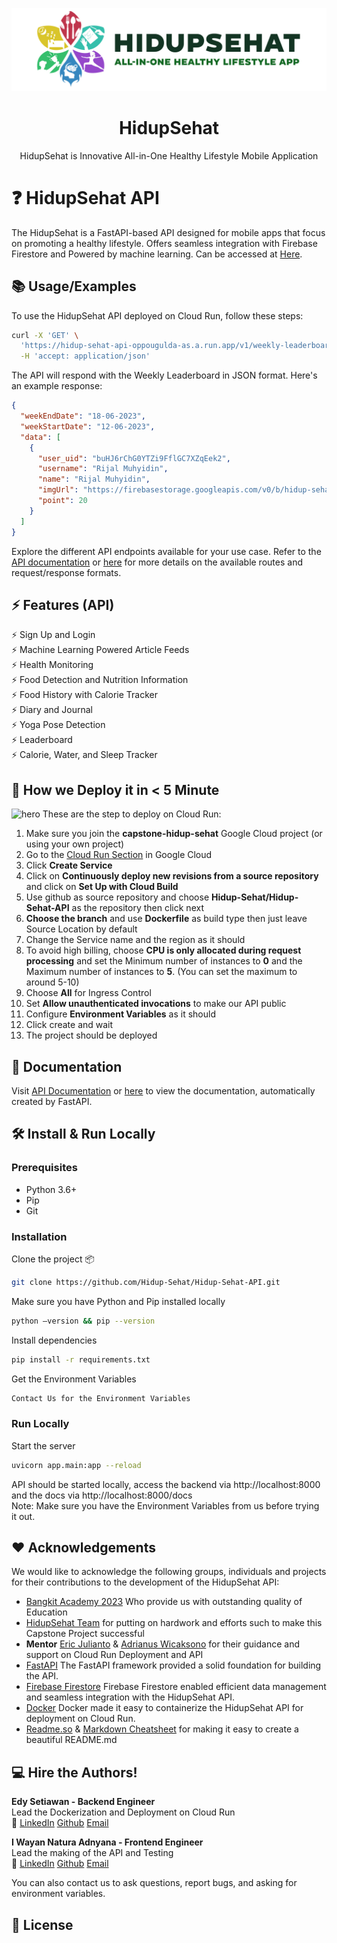 <p align="center">
  <img src="https://raw.githubusercontent.com/Hidup-Sehat/.github/main/profile/Horizontal%20Logo-whitebg.png" alt="Hidup Sehat Logo">
  <h1 align="center">HidupSehat</h1>
  <p align="center">HidupSehat is Innovative All-in-One Healthy Lifestyle Mobile Application</p>
</p>

# ❓ HidupSehat API

The HidupSehat is a FastAPI-based API designed for mobile apps that focus on promoting a healthy lifestyle. Offers seamless integration with Firebase Firestore and Powered by machine learning. Can be accessed at
[Here](https://hidup-sehat-api-oppougulda-as.a.run.app).

## 📚 Usage/Examples

To use the HidupSehat API deployed on Cloud Run, follow these steps:

```bash
curl -X 'GET' \
  'https://hidup-sehat-api-oppougulda-as.a.run.app/v1/weekly-leaderboard' \
  -H 'accept: application/json'
```

The API will respond with the Weekly Leaderboard in JSON format. Here's an example response:

```json
{
  "weekEndDate": "18-06-2023",
  "weekStartDate": "12-06-2023",
  "data": [
    {
      "user_uid": "buHJ6rChG0YTZi9FflGC7XZqEek2",
      "username": "Rijal Muhyidin",
      "name": "Rijal Muhyidin",
      "imgUrl": "https://firebasestorage.googleapis.com/v0/b/hidup-sehat-server.appspot.com/o/blank-profile.png?alt=media&token=416c3ef1-8c69-453c-b9c6-e35e390102b8&_gl=1*1z115oz*_ga*MjAzMzY5MDczOC4xNjg1MDM0NTY1*_ga_CW55HF8NVT*MTY4NjQxMTQyOC4yNC4xLjE2ODY0MTIyNjUuMC4wLjA.",
      "point": 20
    }
  ]
}
```

Explore the different API endpoints available for your use case. Refer to the [API documentation](https://hidup-sehat-api-oppougulda-as.a.run.app/docs) or [here](https://hidup-sehat-api-production.up.railway.app/docs) for more details on the available routes and request/response formats.

## ⚡ Features (API)

⚡ Sign Up and Login\
⚡ Machine Learning Powered Article Feeds\
⚡ Health Monitoring\
⚡ Food Detection and Nutrition Information\
⚡ Food History with Calorie Tracker\
⚡ Diary and Journal\
⚡ Yoga Pose Detection\
⚡ Leaderboard\
⚡ Calorie, Water, and Sleep Tracker

## 🚀 How we Deploy it in < 5 Minute

![hero](https://firebasestorage.googleapis.com/v0/b/hidup-sehat-server.appspot.com/o/cloudrun_deploy.png?alt=media&token=eb8efece-d119-48db-b948-a2a6517bf25a)
These are the step to deploy on Cloud Run:

1.  Make sure you join the **capstone-hidup-sehat** Google Cloud project (or using your own project)
2.  Go to the [Cloud Run Section](https://console.cloud.google.com/run) in Google Cloud
3.  Click **Create Service**
4.  Click on **Continuously deploy new revisions from a source repository** and click on **Set Up with Cloud Build**
5.  Use github as source repository and choose **Hidup-Sehat/Hidup-Sehat-API** as the repository then click next
6.  **Choose the branch** and use **Dockerfile** as build type then just leave Source Location by default
7.  Change the Service name and the region as it should
8.  To avoid high billing, choose **CPU is only allocated during request processing** and set the Minimum number of instances to **0** and the Maximum number of instances to **5**. (You can set the maximum to around 5-10)
9.  Choose **All** for Ingress Control
10. Set **Allow unauthenticated invocations** to make our API public
11. Configure **Environment Variables** as it should
12. Click create and wait
13. The project should be deployed

## 📖 Documentation

Visit [API Documentation](https://hidup-sehat-api-oppougulda-as.a.run.app/docs) or [here](https://hidup-sehat-api-production.up.railway.app/docs) to view the documentation, automatically created by FastAPI.

## 🛠️ Install & Run Locally

### Prerequisites

- Python 3.6+
- Pip
- Git

### Installation

Clone the project 📦

```bash
git clone https://github.com/Hidup-Sehat/Hidup-Sehat-API.git
```

Make sure you have Python and Pip installed locally

```bash
python –version && pip --version
```

Install dependencies

```bash
pip install -r requirements.txt
```

Get the Environment Variables

```bash
Contact Us for the Environment Variables
```

### Run Locally

Start the server

```bash
uvicorn app.main:app --reload
```

API should be started locally, access the backend via http://localhost:8000 and the docs via http://localhost:8000/docs \
Note: Make sure you have the Environment Variables from us before trying it out.

## ❤️ Acknowledgements

We would like to acknowledge the following groups, individuals and projects for their contributions to the development of the HidupSehat API:

- [Bangkit Academy 2023](https://grow.google/intl/id_id/bangkit/) Who provide us with outstanding quality of Education
- [HidupSehat Team](https://github.com/Hidup-Sehat#our-teams) for putting on hardwork and efforts such to make this Capstone Project successful
- **Mentor** [Eric Julianto](twitter.com/algonacci) & [Adrianus Wicaksono](https://www.linkedin.com/in/chuck1z/) for their guidance and support on Cloud Run Deployment and API
- [FastAPI](https://fastapi.tiangolo.com/) The FastAPI framework provided a solid foundation for building the API.
- [Firebase Firestore](https://firebase.google.com/) Firebase Firestore enabled efficient data management and seamless integration with the HidupSehat API.
- [Docker](https://www.docker.com/) Docker made it easy to containerize the HidupSehat API for deployment on Cloud Run.
- [Readme.so](https://readme.so) & [Markdown Cheatsheet](https://github.com/adam-p/markdown-here/wiki/Markdown-Cheatsheet) for making it easy to create a beautiful README.md

## 💻 Hire the Authors!

**Edy Setiawan - Backend Engineer**\
Lead the Dockerization and Deployment on Cloud Run\
💬 [LinkedIn](https://www.linkedin.com/in/e-edsen/) [Github](https://github.com/e-edsen/) [Email](mailto:edy.setiawan213@gmail.com)

**I Wayan Natura Adnyana - Frontend Engineer**\
Lead the making of the API and Testing\
💬 [LinkedIn](https://www.linkedin.com/in/natura-adnyana/) [Github](https://github.com/NaturaAdnyana/)
[Email](mailto:natura538@gmail.com)

You can also contact us to ask questions, report bugs, and asking for environment variables.

## 📝 License
